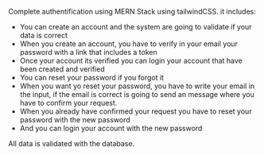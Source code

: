Complete authentification using MERN Stack using tailwindCSS.
it includes:
- You can create an account and the system are going to validate if your data is correct
- When you create an account, you have to verify in your email your password with a link that includes a token
- Once your account its verified you can login your account that have been created and verified
- You can reset your password if you forgot it
- When you want yo reset your password, you have to write your email in the input, if the email is correct is going to send an message where you have to confirm your request.
- When you already have confirmed your request you have to reset your password with the new password
- And you can login your account with the new password

All data is validated with the database.
